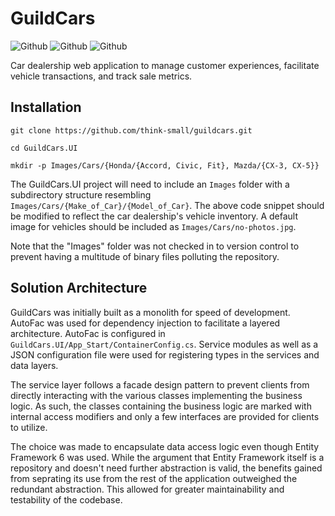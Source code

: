 # GuildCars
![Github](https://img.shields.io/github/last-commit/think-small/guildcars?color=blue)
![Github](https://img.shields.io/github/repo-size/think-small/guildcars)
![Github](https://img.shields.io/badge/.NET-4.7.2-blue)

Car dealership web application to manage customer experiences, facilitate vehicle transactions, and track sale metrics.

## Installation
```
git clone https://github.com/think-small/guildcars.git

cd GuildCars.UI

mkdir -p Images/Cars/{Honda/{Accord, Civic, Fit}, Mazda/{CX-3, CX-5}}
```
The GuildCars.UI project will need to include an ```Images``` folder with a subdirectory structure resembling ```Images/Cars/{Make_of_Car}/{Model_of_Car}```.
The above code snippet should be modified to reflect the car dealership's vehicle inventory. A default image for vehicles should be included as ```Images/Cars/no-photos.jpg```.

Note that the "Images" folder was not checked in to version control to prevent having a multitude of binary files polluting the repository.

## Solution Architecture
GuildCars was initially built as a monolith for speed of development.  AutoFac was used for dependency injection to facilitate a layered architecture. AutoFac is configured in ```GuildCars.UI/App_Start/ContainerConfig.cs```.
Service modules as well as a JSON configuration file were used for registering types in the services and data layers.

The service layer follows a facade design pattern to prevent clients from directly interacting with the various classes implementing the business logic. As such, the classes
containing the business logic are marked with internal access modifiers and only a few interfaces are provided for clients to utilize.

The choice was made to encapsulate data access logic even though Entity Framework 6 was used. While the argument that Entity Framework itself is a repository and doesn't need further
abstraction is valid, the benefits gained from seprating its use from the rest of the application outweighed the redundant abstraction.  This allowed for greater maintainability
and testability of the codebase.
